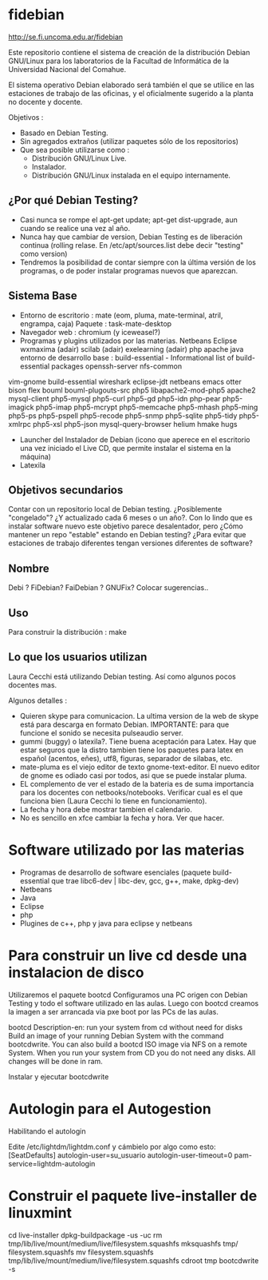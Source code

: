 fidebian
========

http://se.fi.uncoma.edu.ar/fidebian

Este repositorio contiene el sistema de creación de la distribución Debian
GNU/Linux para los laboratorios de la Facultad de Informática de la Universidad
Nacional del Comahue.

El sistema operativo Debian elaborado será también el que se utilice
en las estaciones de trabajo de las oficinas, y el oficialmente sugerido
a la planta no docente y docente.

Objetivos :

 - Basado en Debian Testing. 
 - Sin agregados extraños (utilizar paquetes sólo de los repositorios)
 - Que sea posible utilizarse como :
    * Distribución GNU/Linux Live.
    * Instalador.
    * Distribución GNU/Linux instalada en el equipo internamente.


¿Por qué Debian Testing?
------------------------

* Casi nunca se rompe el apt-get update; apt-get dist-upgrade, 
  aun cuando se realice una vez al año.
* Nunca hay que cambiar de version, Debian Testing es de liberación continua
  (rolling relase. En /etc/apt/sources.list debe decir "testing" como version)
* Tendremos la posibilidad de contar siempre con la última versión de 
  los programas, o de poder instalar programas nuevos que aparezcan.


Sistema Base
------------

- Entorno de escritorio : mate (eom, pluma, mate-terminal, atril, engrampa, caja)
	Paquete : task-mate-desktop
- Navegador web : chromium (y iceweasel?)
- Programas y plugins utilizados por las materias.
   Netbeans
   Eclipse
   wxmaxima (adair)
   scilab (adair)
   exelearning (adair)
   php
   apache
   java
   entorno de desarrollo base : build-essential - Informational list of build-essential packages
   openssh-server
   nfs-common


 vim-gnome build-essential wireshark eclipse-jdt 
           netbeans emacs otter bison flex bouml bouml-plugouts-src 
           php5 libapache2-mod-php5 apache2 mysql-client php5-mysql 
           php5-curl php5-gd php5-idn php-pear php5-imagick php5-imap
           php5-mcrypt php5-memcache php5-mhash php5-ming php5-ps php5-pspell
           php5-recode php5-snmp php5-sqlite php5-tidy php5-xmlrpc php5-xsl php5-json
           mysql-query-browser helium hmake hugs

- Launcher del Instalador de Debian (icono que aperece en el escritorio una vez
  iniciado el Live CD, que permite instalar el sistema en la máquina)
- Latexila


Objetivos secundarios
---------------------

Contar con un repositorio local de Debian testing. ¿Posiblemente "congelado"?
¿Y actualizado cada 6 meses o un año?. Con lo lindo que es instalar software
nuevo este objetivo parece desalentador, pero ¿Cómo mantener un repo
"estable" estando en Debian testing? ¿Para evitar que estaciones de trabajo
diferentes tengan versiones diferentes de software?


Nombre
------

Debi ?
FiDebian?
FaiDebian ?
GNUFix?
Colocar sugerencias..


Uso
---

Para construir la distribución : make



Lo que los usuarios utilizan
----------------------------

Laura Cecchi está utilizando Debian testing. Así como algunos pocos docentes
mas.

Algunos detalles :

- Quieren skype para comunicacion. La ultima version de la web de skype
está para descarga en formato Debian. IMPORTANTE: para que funcione el sonido
se necesita pulseaudio server.
- gummi (buggy) o latexila?. Tiene buena aceptación para Latex. Hay que estar seguros que la distro tambien tiene los paquetes para latex en español (acentos, eñes), utf8, figuras, separador de silabas, etc.
- mate-pluma es el viejo editor de texto gnome-text-editor. El nuevo
  editor de gnome es odiado casi por todos, asi que se puede instalar pluma.
- EL complemento de ver el estado de la bateria es de suma importancia
  para los docentes con netbooks/notebooks. Verificar cual es el que funciona
  bien (Laura Cecchi lo tiene en funcionamiento).
- La fecha y hora debe mostrar tambien el calendario.
- No es sencillo en xfce cambiar la fecha y hora. Ver que hacer.


Software utilizado por las materias
===================================

- Programas de desarrollo de software esenciales (paquete build-essential que trae libc6-dev | libc-dev, gcc, g++, make, dpkg-dev)
- Netbeans
- Java
- Eclipse
- php
- Plugines de c++, php y java para eclipse y netbeans


Para construir un live cd desde una instalacion de disco
========================================================

Utilizaremos el paquete bootcd
Configuramos una PC origen con Debian Testing y todo el software utilizado
en las aulas. Luego con bootcd creamos la imagen a ser arrancada
via pxe boot por las PCs de las aulas.

bootcd
Description-en: run your system from cd without need for disks
 Build an image of your running Debian System with the command bootcdwrite.
 You can also build a bootcd ISO image via NFS on a remote System.
 When you run your system from CD you do not need any disks. All
 changes will be done in ram.

Instalar y ejecutar bootcdwrite

Autologin para el Autogestion
=============================

Habilitando el autologin

Edite /etc/lightdm/lightdm.conf y cámbielo por algo como esto:
[SeatDefaults] 
autologin-user=su_usuario 
autologin-user-timeout=0 
pam-service=lightdm-autologin 


Construir el paquete live-installer de linuxmint
================================================

cd live-installer 
dpkg-buildpackage -us -uc
rm tmp/lib/live/mount/medium/live/filesystem.squashfs
mksquashfs tmp/ filesystem.squashfs
mv filesystem.squashfs tmp/lib/live/mount/medium/live/filesystem.squashfs
cdroot tmp bootcdwrite -s

